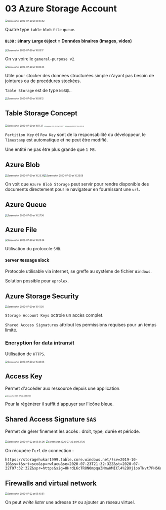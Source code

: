 # 03 Azure Storage Account

<img src="assets/Screenshot2020-07-20at09.53.52.png" alt="Screenshot 2020-07-20 at 09.53.52" style="zoom:50%;" />

Quatre type `table` `blob` `file` `queue`.

#### `BLOB` : `B`inary `L`arge `OB`ject = Données binaires (images, video)

<img src="assets/Screenshot2020-07-20at10.03.17.png" alt="Screenshot 2020-07-20 at 10.03.17" style="zoom:50%;" />

On va voire le `general-purpose v2`.

<img src="assets/Screenshot2020-07-20at10.06.33.png" alt="Screenshot 2020-07-20 at 10.06.33" style="zoom:50%;" />

Utile pour stocker des données structurées simple n'ayant pas besoin de jointures ou de procédures stockées.

`Table Storage` est de type `NoSQL`.

<img src="assets/Screenshot2020-07-20at10.08.12.png" alt="Screenshot 2020-07-20 at 10.08.12" style="zoom:50%;" />

## Table Storage Concept

<img src="assets/Screenshot2020-07-20at10.11.27.png" alt="Screenshot 2020-07-20 at 10.11.27" style="zoom:50%;" />

<img src="assets/Screenshot2020-07-20at10.14.07.png" alt="Screenshot 2020-07-20 at 10.14.07" style="zoom: 25%;" />

<img src="assets/Screenshot2020-07-20at10.18.48.png" alt="Screenshot 2020-07-20 at 10.18.48" style="zoom:25%;" />

`Partition Key` et `Row Key` sont de la responsabilité du développeur, le `Timestamp` est automatique et ne peut être modifié.

Une entité ne pas être plus grande que `1 MB`.

## Azure Blob

<img src="assets/Screenshot2020-07-20at10.23.39.png" alt="Screenshot 2020-07-20 at 10.23.39" style="zoom:50%;" /><img src="assets/Screenshot2020-07-20at10.25.08.png" alt="Screenshot 2020-07-20 at 10.25.08" style="zoom:50%;" />

On voit que `Azure Blob Storage` peut servir pour rendre disponible des documents directement pour le navigateur en fournissant une `url`.

## Azure Queue

<img src="assets/Screenshot2020-07-20at10.27.36.png" alt="Screenshot 2020-07-20 at 10.27.36" style="zoom:50%;" />

## Azure File

<img src="assets/Screenshot2020-07-20at10.28.34.png" alt="Screenshot 2020-07-20 at 10.28.34" style="zoom:50%;" />

Utilisation du protocole `SMB`.

#### `S`erver `M`essage `B`lock

Protocole utilisable via internet, se greffe au système de fichier `Windows`.

Solution possible pour `eprolex`.

## Azure Storage Security

<img src="assets/Screenshot2020-07-20at15.41.30.png" alt="Screenshot 2020-07-20 at 15.41.30" style="zoom:50%;" />

`Storage Account Keys` octroie un accès complet.

`Shared Access Signatures` attribut les permissions requises pour un temps limité.

### Encryption for data intransit

Utilisation de `HTTPS`.

<img src="assets/Screenshot2020-07-20at15.46.06.png" alt="Screenshot 2020-07-20 at 15.46.06" style="zoom:50%;" />

## Access Key

Permet d'accéder aux ressource depuis une application.

<img src="assets/Screenshot2020-07-22at09.31.33.png" alt="Screenshot 2020-07-22 at 09.31.33" style="zoom:33%;" />

Pour la régénérer il suffit d'appuyer sur l'icône bleue.

## Shared Access Signature `SAS`

Permet de gérer finement les accès : droit, type, durée et période.

<img src="assets/Screenshot2020-07-22at09.34.06.png" alt="Screenshot 2020-07-22 at 09.34.06" style="zoom:50%;" />

<img src="assets/Screenshot2020-07-22at09.37.30.png" alt="Screenshot 2020-07-22 at 09.37.30" style="zoom:50%;" />

On récupère l'`url` de connection :

```
https://storagehukar1999.table.core.windows.net/?sv=2019-10-10&ss=t&srt=sco&sp=rwlacu&se=2020-07-23T21:32:32Z&st=2020-07-22T07:32:32Z&spr=https&sig=8HrdL6cTR8N0mpqaZNmwWMICl4%2BXj1ooTNvt7PH6Kag%3D
```

## Firewalls and virtual network

<img src="assets/Screenshot2020-07-22at09.40.51.png" alt="Screenshot 2020-07-22 at 09.40.51" style="zoom:50%;" />

On peut _white lister_ une adresse `IP` ou ajouter un réseau virtuel.
